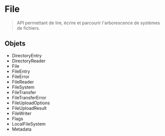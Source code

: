 File
====

> API permettant de lire, écrire et parcourir l'arborescence de systèmes de fichiers. 

Objets
------

- DirectoryEntry
- DirectoryReader
- File
- FileEntry
- FileError
- FileReader
- FileSystem
- FileTransfer
- FileTransferError
- FileUploadOptions
- FileUploadResult
- FileWriter
- Flags
- LocalFileSystem
- Metadata